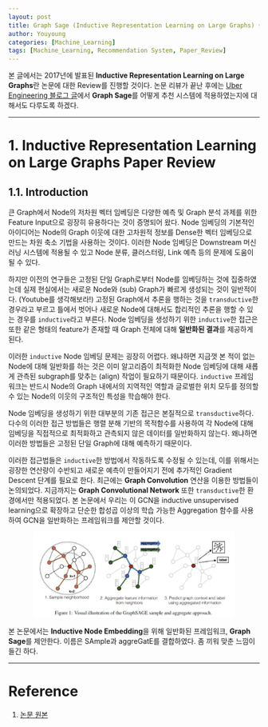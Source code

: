 ```yaml
---
layout: post
title: Graph Sage (Inductive Representation Learning on Large Graphs) 설명
author: Youyoung
categories: [Machine_Learning]
tags: [Machine_Learning, Recommendation System, Paper_Review]
---
```


본 글에서는 2017년에 발표된 **Inductive Representation Learning on Large Graphs**란 논문에 대한 Review를 진행할 것이다. 논문 리뷰가 끝난 후에는 [Uber Engineering 블로그 글](https://eng.uber.com/uber-eats-graph-learning/?fbclid=IwAR2Ow1M7gZi2KjL7t2aecLV8-db0Ph3BioJtUOXGLk6s2ekurbLXdOuEUi4)에서 **Graph Sage**를 어떻게 추천 시스템에 적용하였는지에 대해서도 다루도록 하겠다. 

---
# 1. Inductive Representation Learning on Large Graphs Paper Review  
## 1.1. Introduction  
큰 Graph에서 Node의 저차원 벡터 임베딩은 다양한 예측 및 Graph 분석 과제를 위한 Feature Input으로 굉장히 유용하다는 것이 증명되어 왔다. Node 임베딩의 기본적인 아이디어는 Node의 Graph 이웃에 대한 고차원적 정보를 Dense한 벡터 임베딩으로 만드는 차원 축소 기법을 사용하는 것이다. 이러한 Node 임베딩은 Downstream 머신러닝 시스템에 적용될 수 있고 Node 분류, 클러스터링, Link 예측 등의 문제에 도움이 될 수 있다.  

하지만 이전의 연구들은 고정된 단일 Graph로부터 Node를 임베딩하는 것에 집중하였는데 실제 현실에서는 새로운 Node와 (sub) Graph가 빠르게 생성되는 것이 일반적이다. (Youtube를 생각해보라!) 고정된 Graph에서 추론을 행하는 것을 `transductive`한 경우라고 부르고 틀에서 벗어나 새로운 Node에 대해서도 합리적인 추론을 행할 수 있는 경우를 `inductive`라고 부른다. Node 임베딩을 생성하기 위한 `inductive`한 접근은 또한 같은 형태의 feature가 존재할 때 Graph 전체에 대해 **일반화된 결과**를 제공하게 된다.  

이러한 `inductive` Node 임베딩 문제는 굉장히 어렵다. 왜냐하면 지금껏 본 적이 없는 Node에 대해 일반화를 하는 것은 이미 알고리즘이 최적화한 Node 임베딩에 대해 새롭게 관측된 subgraph를 맞추는 (align) 작업이 필요하기 때문이다. `inductive` 프레임워크는 반드시 Node의 Graph 내에서의 지역적인 역할과 글로벌한 위치 모두를 정의할 수 있는 Node의 이웃의 구조적인 특성을 학습해야 한다.  

Node 임베딩을 생성하기 위한 대부분의 기존 접근은 본질적으로 `transductive`하다. 다수의 이러한 접근 방법들은 행렬 분해 기반의 목적함수를 사용하여 각 Node에 대해 임베딩을 직접적으로 최적화하고 관측되지 않은 데이터를 일반화하지 않는다. 왜냐하면 이러한 방법들은 고정된 단일 Graph에 대해 예측하기 때문이다.  

이러한 접근법들은 `inductive`한 방법에서 작동하도록 수정될 수 있는데, 이를 위해서는 굉장한 연산량이 수반되고 새로운 예측이 만들어지기 전에 추가적인 Gradient Descent 단계를 필요로 한다. 최근에는 **Graph Convolution** 연산을 이용한 방법들이 논의되었다. 지금까지는 **Graph Convolutional Network** 또한 `transductive`한 환경에서만 적용되었다. 본 논문에서 우리는 이 GCN을 inductive unsupervised learning으로 확장하고 단순한 합성곱 이상의 학습 가능한 Aggregation 함수를 사용하여 GCN을 일반화하는 프레임워크를 제안할 것이다.  

<center><img src="/public/img/Machine_Learning/2020-12-31-Graph Sage/01.JPG" width="80%"></center>  

본 논문에서는 **Inductive Node Embedding**을 위해 일반화된 프레임워크, **Graph Sage**를 제안한다. 이름은 SAmple과 aggreGatE를 결합하였다. 좀 끼워 맞춘 느낌이 들긴 하다. 




---
# Reference  
1) [논문 원본](https://arxiv.org/abs/1706.02216)  
